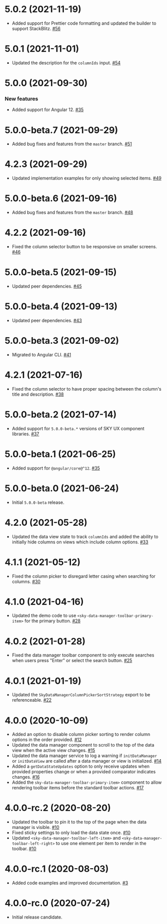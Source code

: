 # 5.0.2 (2021-11-19)

- Added support for Prettier code formatting and updated the builder to support StackBlitz. [#56](https://github.com/blackbaud/skyux-data-manager/pull/56)

# 5.0.1 (2021-11-01)

- Updated the description for the `columnIds` input. [#54](https://github.com/blackbaud/skyux-data-manager/pull/54)

# 5.0.0 (2021-09-30)

### New features

- Added support for Angular 12. [#35](https://github.com/blackbaud/skyux-data-manager/pull/35)

# 5.0.0-beta.7 (2021-09-29)

- Added bug fixes and features from the `master` branch. [#51](https://github.com/blackbaud/skyux-data-manager/pull/51)

# 4.2.3 (2021-09-29)

- Updated implementation examples for only showing selected items. [#49](https://github.com/blackbaud/skyux-data-manager/pull/49)

# 5.0.0-beta.6 (2021-09-16)

- Added bug fixes and features from the `master` branch. [#48](https://github.com/blackbaud/skyux-data-manager/pull/48)

# 4.2.2 (2021-09-16)

- Fixed the column selector button to be responsive on smaller screens. [#46](https://github.com/blackbaud/skyux-data-manager/pull/46)

# 5.0.0-beta.5 (2021-09-15)

- Updated peer dependencies. [#45](https://github.com/blackbaud/skyux-data-manager/pull/45)

# 5.0.0-beta.4 (2021-09-13)

- Updated peer dependencies. [#43](https://github.com/blackbaud/skyux-data-manager/pull/43)

# 5.0.0-beta.3 (2021-09-02)

- Migrated to Angular CLI. [#41](https://github.com/blackbaud/skyux-data-manager/pull/41)

# 4.2.1 (2021-07-16)

- Fixed the column selector to have proper spacing between the column's title and description. [#38](https://github.com/blackbaud/skyux-data-manager/pull/38)

# 5.0.0-beta.2 (2021-07-14)

- Added support for `5.0.0-beta.*` versions of SKY UX component libraries. [#37](https://github.com/blackbaud/skyux-data-manager/pull/37)

# 5.0.0-beta.1 (2021-06-25)

- Added support for `@angular/core@^12`. [#35](https://github.com/blackbaud/skyux-data-manager/pull/35)

# 5.0.0-beta.0 (2021-06-24)

- Initial `5.0.0-beta` release.

# 4.2.0 (2021-05-28)

- Updated the data view state to track `columnIds` and added the ability to initially hide columns on views which include column options. [#33](https://github.com/blackbaud/skyux-data-manager/pull/33)

# 4.1.1 (2021-05-12)

- Fixed the column picker to disregard letter casing when searching for columns. [#30](https://github.com/blackbaud/skyux-data-manager/pull/30)

# 4.1.0 (2021-04-16)

- Updated the demo code to use `<sky-data-manager-toolbar-primary-item>` for the primary button. [#28](https://github.com/blackbaud/skyux-data-manager/pull/28)

# 4.0.2 (2021-01-28)

- Fixed the data manager toolbar component to only execute searches when users press "Enter" or select the search button. [#25](https://github.com/blackbaud/skyux-data-manager/pull/25)

# 4.0.1 (2021-01-19)

- Updated the `SkyDataManagerColumnPickerSortStrategy` export to be referenceable. [#22](https://github.com/blackbaud/skyux-data-manager/pull/22)

# 4.0.0 (2020-10-09)

- Added an option to disable column picker sorting to render column options in the order provided. [#12](https://github.com/blackbaud/skyux-data-manager/pull/12)
- Updated the data manager component to scroll to the top of the data view when the active view changes. [#15](https://github.com/blackbaud/skyux-data-manager/pull/15)
- Updated the data manager service to log a warning if `initDataManager` or `initDataView` are called after a data manager or view is initialized. [#14](https://github.com/blackbaud/skyux-data-manager/pull/14)
- Added a `getDataStateUpdates` option to only receive updates when provided properties change or when a provided comparator indicates changes. [#16](https://github.com/blackbaud/skyux-data-manager/pull/16)
- Added the `sky-data-manager-toolbar-primary-item>` component to allow rendering toolbar items before the standard toolbar actions. [#17](https://github.com/blackbaud/skyux-data-manager/pull/17)

# 4.0.0-rc.2 (2020-08-20)

- Updated the toolbar to pin it to the top of the page when the data manager is visible. [#10](https://github.com/blackbaud/skyux-data-manager/pull/10)
- Fixed sticky settings to only load the data state once. [#10](https://github.com/blackbaud/skyux-data-manager/pull/10)
- Updated `<sky-data-manager-toolbar-left-item>` and `<sky-data-manager-toolbar-left-right>` to use one element per item to render in the toolbar. [#10](https://github.com/blackbaud/skyux-data-manager/pull/10)

# 4.0.0-rc.1 (2020-08-03)

- Added code examples and improved documentation. [#3](https://github.com/blackbaud/skyux-data-manager/pull/3)

# 4.0.0-rc.0 (2020-07-24)

- Initial release candidate.

